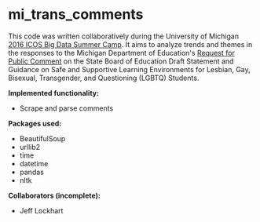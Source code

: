 # mi_trans_comments

This code was written collaboratively during the University of Michigan [2016 ICOS Big Data Summer Camp](https://ibug-um16.github.io/2016-summer-camp/). It aims to analyze trends and themes in the responses to the Michigan Department of Education's [Request for Public Comment](http://everyvoicecountsmi.org/136) on the State Board of Education Draft Statement and Guidance on Safe and Supportive Learning Environments for Lesbian, Gay, Bisexual, Transgender, and Questioning (LGBTQ) Students. 

**Implemented functionality:**
- Scrape and parse comments

**Packages used:**
- BeautifulSoup
- urllib2
- time
- datetime
- pandas
- nltk

**Collaborators (incomplete):**
- Jeff Lockhart
